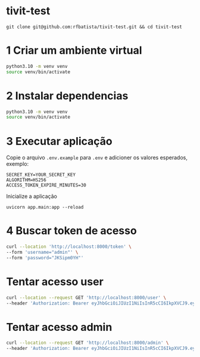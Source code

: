 # tivit-test

`git clone git@github.com:rfbatista/tivit-test.git && cd tivit-test`

# 1 Criar um ambiente virtual

```sh
python3.10 -m venv venv
source venv/bin/activate
```

# 2 Instalar dependencias

```sh
python3.10 -m venv venv
source venv/bin/activate
```

# 3 Executar aplicação

Copie o arquivo `.env.example` para `.env` e adicioner os valores esperados, exemplo:

```
SECRET_KEY=YOUR_SECRET_KEY
ALGORITHM=HS256
ACCESS_TOKEN_EXPIRE_MINUTES=30
```

Inicialize a aplicação

```
uvicorn app.main:app --reload
```

# 4 Buscar token de acesso

```sh
curl --location 'http://localhost:8000/token' \
--form 'username="admin"' \
--form 'password="JKSipm0YH"'
```

# Tentar acesso user

```sh
curl --location --request GET 'http://localhost:8000/user' \
--header 'Authorization: Bearer eyJhbGciOiJIUzI1NiIsInR5cCI6IkpXVCJ9.eyJzdWIiOiJhZG1pbiIsImV4cCI6MTcyODI1MTUyN30.jCWjyXQ9jIXsvMXVFuoy2AP21vJ1d7GcYA391QMU8K0'
```

# Tentar acesso admin

```sh
curl --location --request GET 'http://localhost:8000/admin' \
--header 'Authorization: Bearer eyJhbGciOiJIUzI1NiIsInR5cCI6IkpXVCJ9.eyJzdWIiOiJhZG1pbiIsImV4cCI6MTcyODI1MTUyN30.jCWjyXQ9jIXsvMXVFuoy2AP21vJ1d7GcYA391QMU8K0' 
```
